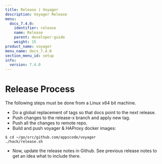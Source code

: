 ```yaml
---
title: Release | Voyager
description: Voyager Release
menu:
  docs_7.4.0:
    identifier: release
    name: Release
    parent: developer-guide
    weight: 15
product_name: voyager
menu_name: docs_7.4.0
section_menu_id: setup
info:
  version: 7.4.0
---
```


# Release Process

The following steps must be done from a Linux x64 bit machine.

- Do a global replacement of tags so that docs point to the next release.
- Push changes to the release-x branch and apply new tag.
- Push all the changes to remote repo.
- Build and push voyager & HAProxy docker images:

```console
$ cd ~/go/src/github.com/appscode/voyager
./hack/release.sh
```

- Now, update the release notes in Github. See previous release notes to get an idea what to include there.
